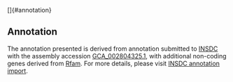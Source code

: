 []{#annotation}

Annotation
----------

The annotation presented is derived from annotation submitted to
[INSDC](http://www.insdc.org) with the assembly accession
[GCA\_002804325.1](http://www.ebi.ac.uk/ena/data/view/GCA_002804325.1),
with additional non-coding genes derived from
[Rfam](http://rfam.xfam.org/). For more details, please visit [INSDC
annotation
import](http://ensemblgenomes.org/info/data/insdc_annotation).
